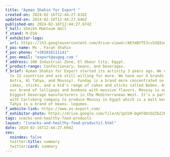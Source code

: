 ```yaml
---
title: "Ayman Shahin for Export "
created-on: 2024-02-16T12:44:27.616Z
updated-on: 2024-02-16T12:44:27.646Z
published-on: 2024-02-16T12:44:27.674Z
f_hall: Sheikh Maktoum Hall
f_stand: M-D10
f_exhibitor-logo:
  url: https://lh3.googleusercontent.com/drive-viewer/AEYmBYTEJcvSXQIoqt4eCssZT56QnWouN1RMp6tyMji6UMu2sy7QOMB3A6otkuu4jfUW6sqjmb-6tz1Qs4UgOkw8Ik2fnS7fjw=s1600
f_poc-name: Ms . Farah Shahin
f_poc-phone: "+201016111141"
f_poc-email: "export@asgeg.com "
f_address: 100 Industrial Zone, El Obour City, Egypt.
f_product-range: Confectionary, beans, and beverages.
f_brief: Ayman Shahin for Export started its activity 3 years ago. We exported
  to 12 countries and are still willing for more. We have our 4 brands (Funday,
  Astra, Al Tahya, and Moussy). Funday is a brand more concentrated on popcorn,
  cakes, sticks, and a kid's range of cakes and sticks called Boboo. Astra is
  our brand of lollipops and bonbons with massive flavors. Moussy is one of the
  biggest beverage manufacturers in the Mediterranean West. It’s a partnership
  with Carlsberg company to produce Moussy in Egypt which is a malt beverage. Al
  Tahya is a brand of beans- legumes.
f_website-link: https://www.as-export.com/
f_exhibitor-photo: https://drive.google.com/file/d/1pCU9-DgH7dbtOZZbZJPJG2YgBATFdWpp/view?usp=drive_link
tags: snacks-and-healthy-food-products
layout: "[snacks-and-healthy-food-products].html"
date: 2024-02-16T12:44:27.694Z
seo:
  noindex: false
  twitter:title: summary
  twitter:card: summary
---
```

